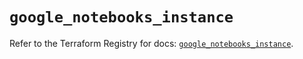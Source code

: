 # `google_notebooks_instance`

Refer to the Terraform Registry for docs: [`google_notebooks_instance`](https://registry.terraform.io/providers/hashicorp/google-beta/6.18.0/docs/resources/google_notebooks_instance).
